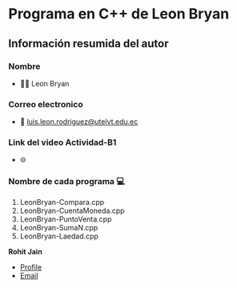 # Programa en C++ de Leon Bryan
## Información resumida del autor
### Nombre
   - 👨‍💻 Leon Bryan
### Correo electronico
   - 📧 luis.leon.rodriguez@utelvt.edu.ec
### Link del video Actividad-B1
   - 🌐 
### Nombre de cada programa 💻
   1. LeonBryan-Compara.cpp
   2. LeonBryan-CuentaMoneda.cpp
   3. LeonBryan-PuntoVenta.cpp
   4. LeonBryan-SumaN.cpp
   5. LeonBryan-Laedad.cpp


**Rohit Jain**
- [Profile](https://github.com/rohit19060 "Rohit jain")
- [Email](mailto:rohitjain19060@gmail.com?subject=Hi% "Hi!")
